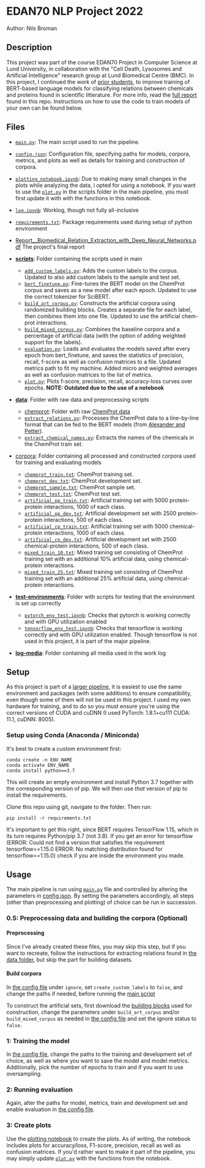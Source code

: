 # EDAN70 NLP Project 2022
Author: Nils Broman

## Description
This project was part of the course EDAN70 Project in Computer Science at Lund University, in collaboration with the "Cell Death, Lysosomes and Artificial Intelligence" research group at Lund Biomedical Centre (BMC). In this project, I continued the work of [prior students](https://github.com/Aitslab/BioNLP/tree/master/lykke_klara), to improve training of BERT-based language models for classifying relations between chemicals and proteins found in scientific litterature. For more info, read the [full report](https://github.com/Aitslab/BioNLP/blob/master/nils/Report__Biomedical_Relation_Extraction_with_Deep_Neural_Networks.pdf) found in this repo. Instructions on how to use the code to train models of your own can be found below. 

## Files

* [`main.py`](https://github.com/Aitslab/BioNLP/blob/master/nils/main.py): The main script used to run the pipeline.
* [`config.json`](https://github.com/Aitslab/BioNLP/blob/master/nils/config.json): Configuration file, specifying paths for models, corpora, metrics, and plots as well as details for training and construction of corpora.
* [`plotting_notebook.ipynb`](https://github.com/Aitslab/BioNLP/blob/master/nils/plotting_notebook.ipynb): Due to making many small changes in the plots while analyzing the data, i opted for using a notebook. If you want to use the [`plot.py`](https://github.com/Aitslab/BioNLP/blob/master/nils/scripts/plot.py) in the scripts folder in the main pipeline, you must first update it with with the functions in this notebook.
* [`log.ipynb`](https://github.com/Aitslab/BioNLP/blob/master/nils/log.ipynb): Worklog, though not fully all-inclusive
* [`requirements.txt`](https://github.com/Aitslab/BioNLP/blob/master/nils/requirements.txt): Package requirements used during setup of python environment
* [Report__Biomedical_Relation_Extraction_with_Deep_Neural_Networks.pdf]() The project's final report

    

* **[scripts](https://github.com/Aitslab/BioNLP/blob/master/nils/scripts)**: Folder containing the scripts used in main
    - [`add_custom_labels.py`](https://github.com/Aitslab/BioNLP/blob/master/nils/scripts/add_custom_labels.py): Adds the custom labels to the corpus. Updated to also add custom labels to the sample and test set.
    - [`bert_finetune.py`](https://github.com/Aitslab/BioNLP/blob/master/nils/scripts/bert_finetune.py): Fine-tunes the BERT model on the ChemProt corpus and saves as a new model after each epoch. Updated to use the correct tokenizer for SciBERT.
    - [`build_art_corpus.py`](https://github.com/Aitslab/BioNLP/blob/master/nils/scripts/build_art_corpus.py): Constructs the artificial corpora using randomized building blocks. Creates a separate file for each label, then combines them into one file. Updated to use the artificial chem-prot interactions.
    - [`build_mixed_corpus.py`](https://github.com/Aitslab/BioNLP/blob/master/nils/scripts/build_mixed_corpus.py): Combines the baseline corpora and a percentage of artificial data (with the option of adding weighted support for the labels).
    - [`evaluation.py`](https://github.com/Aitslab/BioNLP/blob/master/nils/scripts/evaluation.py): Loads and evaluates the models saved after every epoch from bert_finetune, and saves the statistics of precision, recall, f-score as well as confusion matrices to a file. Updated metrics path to fit my machine. Added micro and weighted averages as well as confusion matrices to the list of metrics.
    - [`plot.py`](https://github.com/Aitslab/BioNLP/blob/master/nils/scripts/plot.py): Plots f-score, precision, recall, accuracy-loss curves over epochs. **NOTE: Outdated due to the use of a notebook** 

* **[data](https://github.com/Aitslab/BioNLP/blob/master/nils/data)**: Folder with raw data and preprocessing scripts
    - [chemprot](https://github.com/Aitslab/BioNLP/blob/master/nils/data/chemprot): Folder with raw [ChemProt data](https://biocreative.bioinformatics.udel.edu/news/corpora/chemprot-corpus-biocreative-vi/)
    - [`extract_relations.py`](https://github.com/Aitslab/BioNLP/blob/master/nils/data/extract_relations.py): Processes the ChemProt data to a line-by-line format that can be fed to the BERT models (from [Alexander and Petter](https://github.com/Aitslab/nlp_2021_alexander_petter/tree/master/utils/chemprot/)).
    - [`extract_chemical_names.py`](https://github.com/Aitslab/BioNLP/blob/master/nils/data/extract_chemical_names.py): Extracts the names of the chemicals in the ChemProt train set.


* [corpora](https://github.com/Aitslab/BioNLP/blob/master/nils/corpora): Folder containing all processed and constructed corpora used for training and evaluating models

    - [`chemprot_train.txt`](https://github.com/Aitslab/BioNLP/blob/master/nils/corpora/chemprot_train.txt): ChemProt training set.
    - [`chemprot_dev.txt`](https://github.com/Aitslab/BioNLP/blob/master/nils/corpora/chemprot_dev.txt): ChemProt development set.
    - [`chemprot_sample.txt`](https://github.com/Aitslab/BioNLP/blob/master/nils/corpora/chemprot_sample.txt): ChemProt sample set.
    - [`chemprot_test.txt`](https://github.com/Aitslab/BioNLP/blob/master/nils/corpora/chemprot_test.txt): ChemProt test set.
    - [`artificial_pp_train.txt`](https://github.com/Aitslab/BioNLP/blob/master/nils/corpora/artificial_pp_train.txt): Artificial training set with 5000 protein-protein interactions, 1000 of each class.
    - [`artificial_pp_dev.txt`](https://github.com/Aitslab/BioNLP/blob/master/nils/corpora/artificial_pp_dev.txt): Artificial development set with 2500 protein-protein interactions, 500 of each class.
    - [`artificial_cp_train.txt`](https://github.com/Aitslab/BioNLP/blob/master/nils/corpora/artificial_cp_train.txt): Artificial training set with 5000 chemical-protein interactions, 1000 of each class.
    - [`artificial_cp_dev.txt`](https://github.com/Aitslab/BioNLP/blob/master/nils/corpora/artificial_cp_dev.txt): Artificial development set with 2500 chemical-protein interactions, 500 of each class.
    - [`mixed_train_10.txt`](https://github.com/Aitslab/BioNLP/blob/master/nils/corpora/mixed_train_10.txt): Mixed training set consisting of ChemProt training set with an additional 10% artificial data, using chemical-protein interactions.
    - [`mixed_train_25.txt`](https://github.com/Aitslab/BioNLP/blob/master/nils/corpora/mixed_train_25.txt): Mixed training set consisting of ChemProt training set with an additional 25% artificial data, using chemical-protein interactions.

*   **[test-environments](https://github.com/Aitslab/BioNLP/tree/master/nils/test-environments)**: Folder with scripts for testing that the environment is set up correctly
    - [`pytorch_env_test.ipynb`](https://github.com/Aitslab/BioNLP/blob/master/nils/test-environments/pytorch_env_test.ipynb): Checks that pytorch is working correctly and with GPU utilization enabled
    - [`tensorflow_env_test.ipynb`](https://github.com/Aitslab/BioNLP/blob/master/nils/test-environments/tensorflow_env_test.ipynb): Checks that tensorflow is working correctly and with GPU utilization enabled. Though tensorflow is not used in this project, it is part of the major pipeline.

*   **[log-media](https://github.com/Aitslab/BioNLP/tree/master/nils/log-media)**: Folder containing all media used in the work log 


## Setup

As this project is part of a [larger pipeline](https://github.com/Aitslab/nlp_2021_alexander_petter), it is easiest to use the same environment and packages (with some additions) to ensure compatibility, even though some of them will not be used in this project. I used my own hardware for training, and to do so you must ensure you're using the correct versions of CUDA and cuDNN (I used PyTorch: 1.8.1+cu111 CUDA: 11.1, cuDNN: 8005).

### Setup using Conda (Anaconda / Miniconda)

It's best to create a custom environment first:

```
conda create -n ENV_NAME
conda activate ENV_NAME
conda install python==3.7
```

This will create an empty environment and install Python 3.7 together with
the corresponding version of pip. We will then use _that_ version of pip
to install the requirements.

Clone this repo using git, navigate to the folder. Then run:

```
pip install -r requirements.txt
```

It's important to get this right, since BERT requires TensorFlow 1.15,
which in its turn requires Python/pip 3.7 (not 3.8). If you get an error for tensorflow (ERROR: Could not find a version that satisfies the requirement tensorflow==1.15.0
ERROR: No matching distribution found for tensorflow==1.15.0) check if you are inside the environment you made.

## Usage

The main pipeline is run using [`main.py`](https://github.com/Aitslab/BioNLP/blob/master/nils/main.py) file and controlled by altering the parameters in [config.json](https://github.com/Aitslab/BioNLP/blob/master/nils/config.json). By setting the parameters accordingly, all steps (other than preprocessing and plotting) of choice can be run in succession.

### 0.5: Preprocessing data and building the corpora (Optional)

#### Preprocessing
Since I've already created these files, you may skip this step, but if you want to recreate, follow the instructions for extracting relations found in [the data folder](https://github.com/Aitslab/BioNLP/tree/master/nils/data), but skip the part for building datasets. 

#### Build corpora
In [the config file](https://github.com/Aitslab/BioNLP/blob/master/nils/config.json) under `ignore`, set `create_custom_labels` to `false`, and change the paths if needed, before running the [main script](https://github.com/Aitslab/BioNLP/blob/master/nils/main.py)

To construct the artificial sets, first download the [building blocks](https://drive.google.com/drive/u/2/folders/1REtDAAx6rfL2JkO0FLCg3xIQOT9xJCkS) used for construction, change the parameters under `build_art_corpus` and/or `build_mixed_corpus` as needed in [the config file](https://github.com/Aitslab/BioNLP/blob/master/nils/config.json) and set the ignore status to `false`. 


### 1: Training the model

In [the config file](https://github.com/Aitslab/BioNLP/blob/master/nils/config.json), change the paths to the training and development set of choice, as well as where you want to save the model and model metrics. Additionally, pick the number of epochs to train and if you want to use oversampling. 

### 2: Running evaluation

Again, alter the paths for model, metrics, train and development set and enable evaluation in [the config file](https://github.com/Aitslab/BioNLP/blob/master/nils/config.json).

### 3: Create plots

Use the [plotting notebook](https://github.com/Aitslab/BioNLP/blob/master/nils/plotting_notebook.ipynb) to create the plots. As of writing, the notebook includes plots for accuracy/loss, F1-score, precision, recall as well as confusion matrices. If you'd rather want to make it part of the pipeline, you may simply update [`plot.py`](https://github.com/Aitslab/BioNLP/blob/master/nils/scripts/plot.py) with the functions from the notebook.
